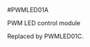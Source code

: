 <!--- AUTOgen ---> <!--- Please remove this line after manually editing --->
<!--- Created:2017-01-02T14:38:45.833397: ---> 
<!--- Author:Mlab: ---> 
<!--- AuthorEmail:email@mlab.cz: ---> 
<!--- Tags:None: ---> 
<!--- Ust:is a project description file.
//

[InfoShortDescription.en]
PWM LED control module
  
[InfoShortDescription.cs]
PWM LED budič

[InfoLongDescription.en]
Replaced by PWMLED01C. 

[InfoLongDescription.cs]
Nahrazen PWMLED01C.

[End]: ---> 
<!--- Name:PWMLED01A: --->
#PWMLED01A 
<!--- LongName --->
PWM LED control module
<!--- ELongName ---> 

<!--- Lead --->
Replaced by PWMLED01C.
<!--- ELead ---> 


​
​
<!--- Description --->
<!--- EDescription --->
<!--- Content --->
<!--- EContent --->
            